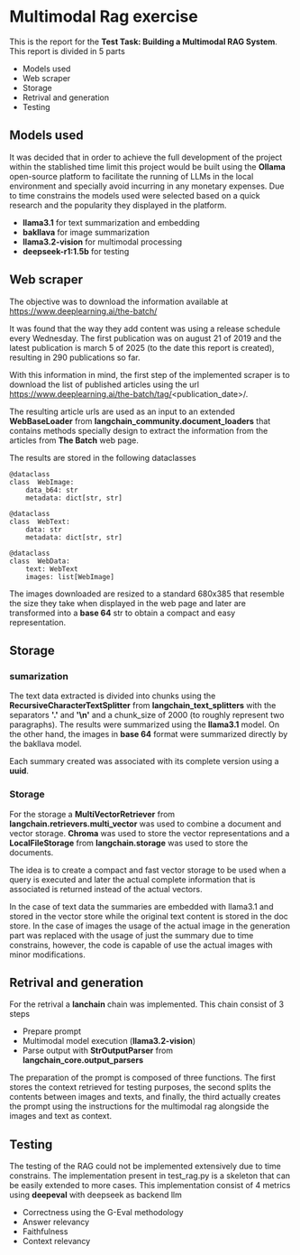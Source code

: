 
# Multimodal Rag exercise

This is the report for the **Test Task: Building a Multimodal RAG System**.  This report is divided in 5 parts

* Models used
* Web scraper
* Storage
* Retrival and generation
* Testing

## Models used

It was decided that in order to achieve the full development of the project within the stablished time limit this project would be built using the **Ollama** open-source platform to facilitate the running of LLMs in the local environment and specially avoid incurring in any monetary expenses. Due to time constrains the models used were selected based on a quick research and the popularity they displayed in the platform.

* **llama3.1** for text summarization and embedding
* **bakllava** for image summarization
* **llama3.2-vision** for multimodal processing
* **deepseek-r1:1.5b** for testing

## Web scraper

The objective was to download the information available at https://www.deeplearning.ai/the-batch/

It was found that the way they add content was using a release schedule every Wednesday. The first publication was on august 21 of 2019 and the latest publication is march 5 of 2025 (to the date this report is created), resulting in 290 publications so far.

With this information in mind, the first step of the implemented scraper is to download the list of published articles using the url https://www.deeplearning.ai/the-batch/tag/<publication_date>/.

The resulting article urls are used as an input to an extended **WebBaseLoader** from **langchain_community.document_loaders** that contains methods specially design to extract the information from the articles from **The Batch** web page.

The results are stored in the following dataclasses

```
@dataclass
class  WebImage:
    data_b64: str
    metadata: dict[str, str]

@dataclass
class  WebText:
    data: str
    metadata: dict[str, str]

@dataclass
class  WebData:
    text: WebText
    images: list[WebImage]
```

The images downloaded are resized to a standard 680x385 that resemble the size they take when displayed in the web page and later are transformed into a **base 64** str to obtain a compact and easy representation.

## Storage

### sumarization

The text data extracted is divided into chunks using the **RecursiveCharacterTextSplitter** from **langchain_text_splitters** with the separators  **'.'** and **'\n'** and a chunk_size of 2000  (to roughly represent two paragraphs). The results were summarized using the **llama3.1** model. On the other hand, the images in **base 64** format were summarized directly by the bakllava model.

Each summary created was associated with its complete version using a **uuid**.

### Storage

For the storage a **MultiVectorRetriever** from **langchain.retrievers.multi_vector** was used to combine a document and vector storage. **Chroma** was used to store the vector representations and a **LocalFileStorage** from **langchain.storage** was used to store the documents.

The idea is to create a compact and fast vector storage to be used when a query is executed and later the actual complete information that is associated is returned instead of the actual vectors.

In the case of text data the summaries are embedded with llama3.1 and stored in the vector store while the original text content is stored in the doc store. In the case of images the usage of the actual image in the generation part was replaced with the usage of just the summary due to time constrains, however, the code is capable of use the actual images with minor modifications.

## Retrival and generation

For the retrival a **lanchain** chain was implemented. This chain consist of 3 steps

* Prepare prompt
* Multimodal model execution (**llama3.2-vision**)
* Parse output with **StrOutputParser** from **langchain_core.output_parsers**

The preparation of the prompt is composed of three functions. The first stores the context retrieved for testing purposes, the second splits the contents between images and texts, and finally, the third actually creates the prompt using the instructions for the multimodal rag alongside the images and text as context.

## Testing

The testing of the RAG could not be implemented extensively due to time constrains. The implementation present in test_rag.py is a skeleton that can be easily extended to more cases. This  implementation consist of 4 metrics using **deepeval** with deepseek as backend llm

* Correctness using the G-Eval methodology
* Answer relevancy
* Faithfulness
* Context relevancy
